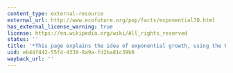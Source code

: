 ```yaml
---
content_type: external-resource
external_url: http://www.ecofuture.org/pop/facts/exponential70.html
has_external_license_warning: true
license: https://en.wikipedia.org/wiki/All_rights_reserved
status: ''
title: '*This page explains the idea of exponential growth, using the Rule of 70 approach*'
uid: eb44f442-55f4-4330-8a9a-fd2ba81c39b9
wayback_url: ''
---
```

